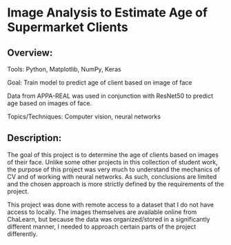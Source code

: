 # Image Analysis to Estimate Age of Supermarket Clients

## Overview:

Tools: Python, Matplotlib, NumPy, Keras

Goal: Train model to predict age of client based on image of face

Data from APPA-REAL was used in conjunction with ResNet50 to predict age based on images of face.

Topics/Techniques: Computer vision, neural networks

## Description:

The goal of this project is to determine the age of clients based on images of their face. Unlike some other projects in this collection of student work, the purpose of this project was very much to understand the mechanics of CV and of working with neural networks. As such, conclusions are limited and the chosen approach is more strictly defined by the requirements of the project.

This project was done with remote access to a dataset that I do not have access to locally. The images themselves are available online from ChaLearn, but because the data was organized/stored in a significantly different manner, I needed to approach certain parts of the project differently.
